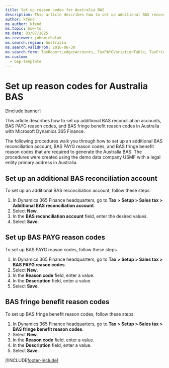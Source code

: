 ```yaml
---
title: Set up reason codes for Australia BAS
description: This article describes how to set up additional BAS reconciliation accounts, BAS PAYG reason codes, and BAS fringe benefit reason codes in Australia with Microsoft Dynamics 365 Finance.
author: kfend
ms.author: kfend
ms.topic: how-to
ms.date: 03/07/2025
ms.reviewer: johnmichalak
ms.search.region: Australia
ms.search.validFrom: 2016-06-30
ms.search.form: TaxReportLedgerAccounts, TaxPAYGVariationTable, TaxFringeVariationTable
ms.custom: 
  - bap-template
---
```


# Set up reason codes for Australia BAS

[!include [banner](../../includes/banner.md)]

This article describes how to set up additional BAS reconciliation accounts, BAS PAYG reason codes, and BAS fringe benefit reason codes in Australia with Microsoft Dynamics 365 Finance.

The following procedures walk you through how to set up an additional BAS reconciliation account, BAS PAYG reason codes, and BAS fringe benefit reason codes that are required to generate the Australia BAS. The procedures were created using the demo data company USMF with a legal entity primary address in Australia.

## Set up an additional BAS reconciliation account

To set up an additional BAS reconciliation account, follow these steps.

1. In Dynamics 365 Finance headquarters, go to **Tax \> Setup \> Sales tax \> Additional BAS reconciliation account**.
1. Select **New**.
1. In the **BAS reconciliation account** field, enter the desired values.
1. Select **Save**.

## Set up BAS PAYG reason codes

To set up BAS PAYG reason codes, follow these steps.

1. In Dynamics 365 Finance headquarters, go to **Tax \> Setup \> Sales tax \> BAS PAYG reason codes**.
1. Select **New**.
1. In the **Reason code** field, enter a value.
1. In the **Description** field, enter a value.
1. Select **Save**.

## BAS fringe benefit reason codes

To set up BAS fringe benefit reason codes, follow these steps.

1. In Dynamics 365 Finance headquarters, go to **Tax \> Setup \> Sales tax \> BAS fringe benefit reason codes**.
2. Select **New**.
3. In the **Reason code** field, enter a value.
4. In the **Description** field, enter a value.
5. Select **Save**.



[!INCLUDE[footer-include](../../../includes/footer-banner.md)]
